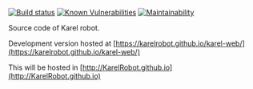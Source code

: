 [![Build status](https://ci.appveyor.com/api/projects/status/67a0muy15ymjnj5n?svg=true)](https://ci.appveyor.com/project/joymon/karel-web)
[![Known Vulnerabilities](https://snyk.io/test/github/KarelRobot/karel-web/badge.svg?targetFile=package.json)](https://snyk.io/test/github/KarelRobot/karel-web?targetFile=package.json)
[![Maintainability](https://api.codeclimate.com/v1/badges/27d3e180fd8dcf011503/maintainability)](https://codeclimate.com/github/KarelRobot/karel-web/maintainability)

Source code of Karel robot. 

Development version hosted at [https://karelrobot.github.io/karel-web/](https://karelrobot.github.io/karel-web/)

This will be hosted in [http://KarelRobot.github.io](http://KarelRobot.github.io)

